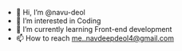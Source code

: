 - 👋 Hi, I’m @navu-deol
- 👀 I’m interested in Coding
- 🌱 I’m currently learning Front-end development
- 📫 How to reach me..navdeepdeol4@gmail.com


<!---
navu-deol/navu-deol is a ✨ special ✨ repository because its `README.md` (this file) appears on your GitHub profile.
You can click the Preview link to take a look at your changes.
--->
